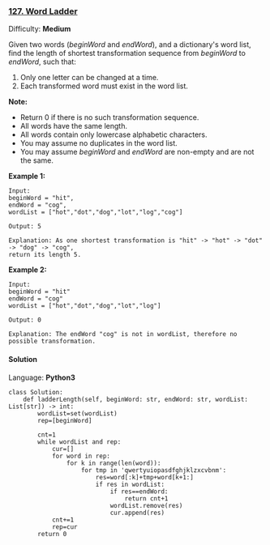### [127\. Word Ladder](https://leetcode.com/problems/word-ladder/)

Difficulty: **Medium**


Given two words (_beginWord_ and _endWord_), and a dictionary's word list, find the length of shortest transformation sequence from _beginWord_ to _endWord_, such that:

1.  Only one letter can be changed at a time.
2.  Each transformed word must exist in the word list.

**Note:**

*   Return 0 if there is no such transformation sequence.
*   All words have the same length.
*   All words contain only lowercase alphabetic characters.
*   You may assume no duplicates in the word list.
*   You may assume _beginWord_ and _endWord_ are non-empty and are not the same.

**Example 1:**

```
Input:
beginWord = "hit",
endWord = "cog",
wordList = ["hot","dot","dog","lot","log","cog"]

Output: 5

Explanation: As one shortest transformation is "hit" -> "hot" -> "dot" -> "dog" -> "cog",
return its length 5.
```

**Example 2:**

```
Input:
beginWord = "hit"
endWord = "cog"
wordList = ["hot","dot","dog","lot","log"]

Output: 0

Explanation: The endWord "cog" is not in wordList, therefore no possible transformation.
```


#### Solution

Language: **Python3**

```python3
class Solution:
    def ladderLength(self, beginWord: str, endWord: str, wordList: List[str]) -> int:
        wordList=set(wordList)
        rep=[beginWord]
        
        cnt=1
        while wordList and rep:
            cur=[]
            for word in rep:
                for k in range(len(word)):
                    for tmp in 'qwertyuiopasdfghjklzxcvbnm':
                        res=word[:k]+tmp+word[k+1:]
                        if res in wordList:
                            if res==endWord:
                                return cnt+1
                            wordList.remove(res)
                            cur.append(res)
            cnt+=1
            rep=cur
        return 0
```
